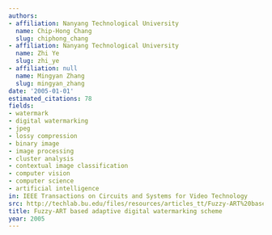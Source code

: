 ```yaml
---
authors:
- affiliation: Nanyang Technological University
  name: Chip-Hong Chang
  slug: chiphong_chang
- affiliation: Nanyang Technological University
  name: Zhi Ye
  slug: zhi_ye
- affiliation: null
  name: Mingyan Zhang
  slug: mingyan_zhang
date: '2005-01-01'
estimated_citations: 78
fields:
- watermark
- digital watermarking
- jpeg
- lossy compression
- binary image
- image processing
- cluster analysis
- contextual image classification
- computer vision
- computer science
- artificial intelligence
in: IEEE Transactions on Circuits and Systems for Video Technology
src: http://techlab.bu.edu/files/resources/articles_tt/Fuzzy-ART%20based%20adaptive%20digital%20watermarking%20scheme.pdf
title: Fuzzy-ART based adaptive digital watermarking scheme
year: 2005
---
```

